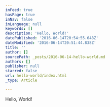 ```yaml
---
inFeed: true
hasPage: true
inNav: false
inLanguage: null
keywords: []
description: 'Hello, World!'
datePublished: '2016-06-14T20:54:55.648Z'
dateModified: '2016-06-14T20:51:44.838Z'
title: ''
author: []
sourcePath: _posts/2016-06-14-hello-world.md
authors: []
publisher: null
starred: false
url: hello-world/index.html
_type: Article

---
```

Hello, World!
